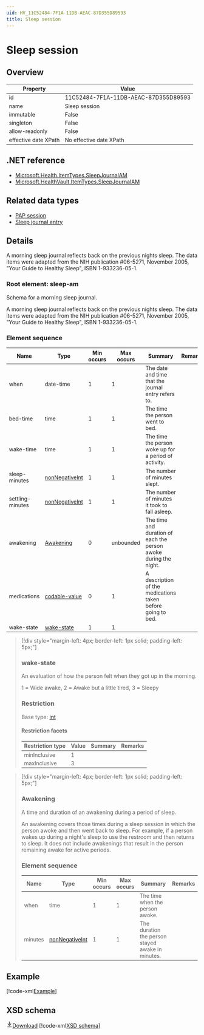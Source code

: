 ```yaml
---
uid: HV_11C52484-7F1A-11DB-AEAC-87D355D89593
title: Sleep session
---
```


# Sleep session

## Overview

Property|Value
---|---
id|11C52484-7F1A-11DB-AEAC-87D355D89593
name|Sleep session
immutable|False
singleton|False
allow-readonly|False
effective date XPath|No effective date XPath

## .NET reference
- [Microsoft.Health.ItemTypes.SleepJournalAM](https://docs.microsoft.com/dotnet/api/microsoft.health.itemtypes.sleepjournalam)
- [Microsoft.HealthVault.ItemTypes.SleepJournalAM](https://docs.microsoft.com/dotnet/api/microsoft.healthvault.itemtypes.sleepjournalam)

## Related data types

- [PAP session](xref:HV_9085CAD9-E866-4564-8A91-7AD8685D204D)
- [Sleep journal entry](xref:HV_031F5706-7F1A-11DB-AD56-7BD355D89593)

## Details
A morning sleep journal reflects back on the previous nights sleep. The data items were adapted from the NIH publication #06-5271, November 2005, "Your Guide to Healthy Sleep", ISBN 1-933236-05-1.

<a name='sleep-am'></a>

### Root element: sleep-am

Schema for a morning sleep journal.

A morning sleep journal reflects back on the previous nights sleep. The data items were adapted from the NIH publication #06-5271, November 2005, "Your Guide to Healthy Sleep", ISBN 1-933236-05-1.

### Element sequence

Name|Type|Min occurs|Max occurs|Summary|Remarks
---|---|---|---|---|---
when|date-time|1|1|The date and time that the journal entry refers to.|
bed-time|time|1|1|The time the person went to bed.|
wake-time|time|1|1|The time the person woke up for a period of activity.|
sleep-minutes|[nonNegativeInt](xref:HV_3e730686-781f-4616-aa0d-817bba8eb141#nonNegativeInt)|1|1|The number of minutes slept.|
settling-minutes|[nonNegativeInt](xref:HV_3e730686-781f-4616-aa0d-817bba8eb141#nonNegativeInt)|1|1|The number of minutes it took to fall asleep.|
awakening|[Awakening](#Awakening)|0|unbounded|The time and duration of each the person awoke during the night.|
medications|[codable-value](xref:HV_3e730686-781f-4616-aa0d-817bba8eb141#codable-value)|0|1|A description of the medications taken before going to bed.|
wake-state|[wake-state](#wake-state)|1|1||

>[!div style="margin-left: 4px; border-left: 1px solid; padding-left: 5px;"]
>
> <a name='wake-state'></a>
>
> ### wake-state
>
> An evaluation of how the person felt when they got up in the morning.
>
> 1 = Wide awake, 2 = Awake but a little tired, 3 = Sleepy
>
> ### Restriction
>
> Base type: [int](xref:HV_1ed1cba6-9530-44a3-b7b5-e8219690ebcf#int)
>
> #### Restriction facets
>
> Restriction type|Value|Summary|Remarks
> ---|---|---|---
> minInclusive|1||
> maxInclusive|3||
>
>

>[!div style="margin-left: 4px; border-left: 1px solid; padding-left: 5px;"]
>
> <a name='Awakening'></a>
>
> ### Awakening
>
> A time and duration of an awakening during a period of sleep.
>
> An awakening covers those times during a sleep session in which the person awoke and then went back to sleep. For example, if a person wakes up during a night's sleep to use the restroom and then returns to sleep. It does not include awakenings that result in the person remaining awake for active periods.
>
> ### Element sequence
>
> Name|Type|Min occurs|Max occurs|Summary|Remarks
> ---|---|---|---|---|---
> when|time|1|1|The time when the person awoke.|
> minutes|[nonNegativeInt](xref:HV_3e730686-781f-4616-aa0d-817bba8eb141#nonNegativeInt)|1|1|The duration the person stayed awake in minutes.|
>
>

## Example
[!code-xml[Example](sample-xml/11C52484-7F1A-11DB-AEAC-87D355D89593.xml)]

## XSD schema
[![Download](/healthvault/images/download.png)Download](xsd/sleepjournal-am.xsd)
[!code-xml[XSD schema](xsd/sleepjournal-am.xsd)]
